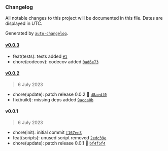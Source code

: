 ### Changelog

All notable changes to this project will be documented in this file. Dates are displayed in UTC.

Generated by [`auto-changelog`](https://github.com/CookPete/auto-changelog).

#### [v0.0.3](https://github.com/Celtian/fifadate/compare/v0.0.2...v0.0.3)

- feat(tests): tests added [`#1`](https://github.com/Celtian/fifadate/pull/1)
- chore(codecov): codecov added [`0ad6e73`](https://github.com/Celtian/fifadate/commit/0ad6e7367fc4f3b338deeec6c215635c423d1910)

#### [v0.0.2](https://github.com/Celtian/fifadate/compare/v0.0.1...v0.0.2)

> 6 July 2023

- chore(update): patch release 0.0.2 🐛 [`d8aedf0`](https://github.com/Celtian/fifadate/commit/d8aedf04e5cb0a04d5d38c43e90344981b122634)
- fix(build): missing deps added [`9acca0b`](https://github.com/Celtian/fifadate/commit/9acca0b065724c0c17f345ee2b662d834044bdd9)

#### v0.0.1

> 6 July 2023

- chore(init): initial commit [`f167ee3`](https://github.com/Celtian/fifadate/commit/f167ee31a1eee25068f0fecdaa3753948941b546)
- feat(scripts): unused script removed [`2edc39e`](https://github.com/Celtian/fifadate/commit/2edc39e7bbdaf295dc434e19127ae69ea2f7bc10)
- chore(update): patch release 0.0.1 🐛 [`bf4f5f4`](https://github.com/Celtian/fifadate/commit/bf4f5f415134ac889503691b0c18fdbfce4e1dc0)
